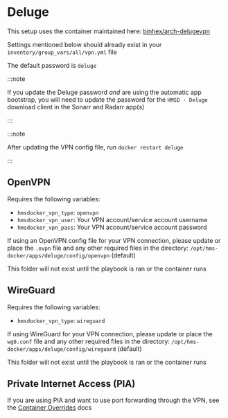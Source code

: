 # Deluge

This setup uses the container maintained here: [binhex/arch-delugevpn](https://github.com/binhex/arch-delugevpn)

Settings mentioned below should already exist in your `inventory/group_vars/all/vpn.yml` file

The default password is `deluge`

:::note

If you update the Deluge password _and_ are using the automatic app bootstrap, you will need to update the password for the `HMSD - Deluge` download client in the Sonarr and Radarr app(s)

:::

:::note

After updating the VPN config file, run `docker restart deluge`

:::

## OpenVPN

Requires the following variables:

* `hmsdocker_vpn_type`: `openvpn`
* `hmsdocker_vpn_user`: Your VPN account/service account username
* `hmsdocker_vpn_pass`: Your VPN account/service account password

If using an OpenVPN config file for your VPN connection, please update or place the `.ovpn` file and any other required files in the directory: `/opt/hms-docker/apps/deluge/config/openvpn` (default)

This folder will not exist until the playbook is ran or the container runs

## WireGuard

Requires the following variables:

* `hmsdocker_vpn_type`: `wireguard`

If using WireGuard for your VPN connection, please update or place the `wg0.conf` file and any other required files in the directory: `/opt/hms-docker/apps/deluge/config/wireguard` (default)

This folder will not exist until the playbook is ran or the container runs

## Private Internet Access (PIA)

If you are using PIA and want to use port forwarding through the VPN, see the [Container Overrides](../container-overrides.md) docs
